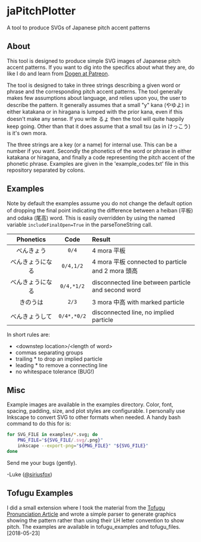 # jaPitchPlotter
A tool to produce SVGs of Japanese pitch accent patterns

## About
This tool is designed to produce simple SVG images of Japanese pitch accent
patterns. If you want to dig into the specifics about what they are, do like I
do and learn from [Dogen at Patreon](https://www.patreon.com/dogen).

The tool is designed to take in three strings describing a given word or phrase
and the corresponding pitch accent patterns. The tool generally makes few
assumptions about language, and relies upon you, the user to describe the
pattern. It generally assumes that a small "y" kana (やゆよ) in either katakana
or in hiragana is lumped with the prior kana, even if this doesn't make any
sense. If you write るょ then the tool will quite happily keep going. Other than
that it does assume that a small tsu (as in けっこう) is it's own mora.

The three strings are a key (or a name) for internal use. This can be a number
if you want. Secondly the phonetics of the word or phrase in either katakana or
hiragana, and finally a code representing the pitch accent of the phonetic
phrase. Examples are given in the 'example_codes.txt' file in this repository
separated by colons.

## Examples
Note by default the examples assume you do not change the default option of
dropping the final point indicating the difference between a heiban (平板) and
odaka (尾高) word. This is easily overridden by using the named variable
`includeFinalOpen=True` in the parseToneString call.

| Phonetics | Code | Result |
| :---: | :---: | :--- |
| べんきょう | `0/4` | 4 mora 平板 |
| べんきょうになる　| `0/4,1/2` | 4 mora 平板 connected to particle and 2 mora 頭高 |
| べんきょうになる　| `0/4,*1/2` | disconnected line between particle and second word |
| きのうは | `2/3` | 3 mora 中高 with marked particle |
| べんきょうして | `0/4*,*0/2` | disconnected line, no implied particle |

In short rules are:

+ <downstep location\>/<length of word\>
+ commas separating groups
+ trailing \* to drop an implied particle
+ leading \* to remove a connecting line
+ no whitespace tolerance (BUG!)

## Misc

Example images are available in the examples directory. Color, font, spacing,
padding, size, and plot styles are configurable. I personally use Inkscape to
convert SVG to other formats when needed. A handy bash command to do this for
is:
```bash
for SVG_FILE in examples/*.svg; do
    PNG_FILE="${SVG_FILE/.svg/.png}"
    inkscape --export-png="${PNG_FILE}" "${SVG_FILE}"
done
```

Send me your bugs (gently).

-Luke ([@siriusfox](https://twitter.com/siriusfox))


## Tofugu Examples
I did a small extension where I took the material from the [Tofugu Pronunciation Article](https://www.tofugu.com/japanese/japanese-pronunciation/) and wrote a simple parser to generate graphics showing the pattern rather than using their LH letter convention to show pitch. The examples are available in tofugu_examples and tofugu_files. [2018-05-23]
